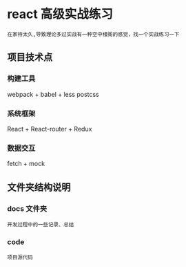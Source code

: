 # react 高级实战练习

`在家待太久,导致理论多过实战有一种空中楼阁的感觉，找一个实战练习一下`

## 项目技术点

### 构建工具

webpack + babel + less postcss

### 系统框架

React + React-router + Redux

### 数据交互

fetch + mock

## 文件夹结构说明

### docs 文件夹

`开发过程中的一些记录、总结`

### code 

`项目源代码`

